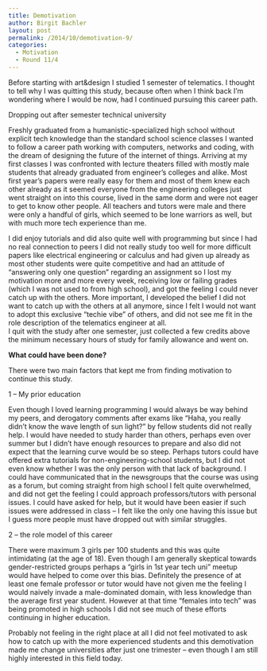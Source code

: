 ```yaml
---
title: Demotivation
author: Birgit Bachler
layout: post
permalink: /2014/10/demotivation-9/
categories:
  - Motivation
  - Round 11/4
---
```

Before starting with art&design I studied 1 semester of telematics. I thought to tell why I was quitting this study, because often when I think back I&#8217;m wondering where I would be now, had I continued pursuing this career path.

Dropping out after semester technical university

Freshly graduated from a humanistic-specialized high school without explicit tech knowledge than the standard school science classes I wanted to follow a career path working with computers, networks and coding, with the dream of designing the future of the internet of things. Arriving at my first classes I was confronted with lecture theaters filled with mostly male students that already graduated from engineer&#8217;s colleges and alike. Most first year&#8217;s papers were really easy for them and most of them knew each other already as it seemed everyone from the engineering colleges just went straight on into this course, lived in the same dorm and were not eager to get to know other people. All teachers and tutors were male and there were only a handful of girls, which seemed to be lone warriors as well, but with much more tech experience than me.

I did enjoy tutorials and did also quite well with programming but since I had no real connection to peers I did not really study too well for more difficult papers like electrical engineering or calculus and had given up already as most other students were quite competitive and had an attitude of &#8220;answering only one question&#8221; regarding an assignment so I lost my motivation more and more every week, receiving low or failing grades (which I was not used to from high school), and got the feeling I could never catch up with the others. More important, I developed the belief I did not want to catch up with the others at all anymore, since I felt I would not want to adopt this exclusive &#8220;techie vibe&#8221; of others, and did not see me fit in the role description of the telematics engineer at all.  
I quit with the study after one semester, just collected a few credits above the minimum necessary hours of study for family allowance and went on.

**What could have been done?**

There were two main factors that kept me from finding motivation to continue this study.

1 &#8211; My prior education

Even though I loved learning programming I would always be way behind my peers, and derogatory comments after exams like &#8220;Haha, you really didn&#8217;t know the wave length of sun light?&#8221; by fellow students did not really help. I would have needed to study harder than others, perhaps even over summer but I didn&#8217;t have enough resources to prepare and also did not expect that the learning curve would be so steep. Perhaps tutors could have offered extra tutorials for non-engineering-school students, but I did not even know whether I was the only person with that lack of background. I could have communicated that in the newsgroups that the course was using as a forum, but coming straight from high school I felt quite overwhelmed, and did not get the feeling I could approach professors/tutors with personal issues. I could have asked for help, but it would have been easier if such issues were addressed in class &#8211; I felt like the only one having this issue but I guess more people must have dropped out with similar struggles.

2 &#8211; the role model of this career

There were maximum 3 girls per 100 students and this was quite intimidating (at the age of 18). Even though I am generally skeptical towards gender-restricted groups perhaps a &#8220;girls in 1st year tech uni&#8221; meetup would have helped to come over this bias. Definitely the presence of at least one female professor or tutor would have not given me the feeling I would naively invade a male-dominated domain, with less knowledge than the average first year student. However at that time &#8220;females into tech&#8221; was being promoted in high schools I did not see much of these efforts continuing in higher education.

Probably not feeling in the right place at all I did not feel motivated to ask how to catch up with the more experienced students and this demotivation made me change universities after just one trimester &#8211; even though I am still highly interested in this field today.